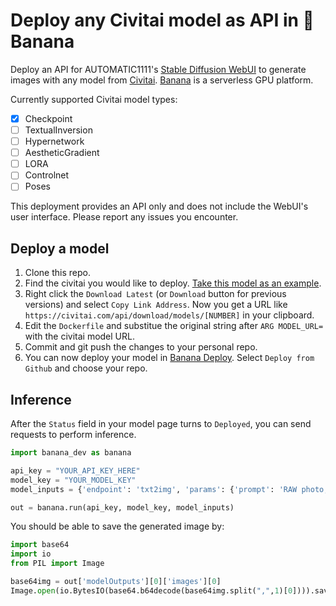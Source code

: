 
# Deploy any Civitai model as API in 🍌Banana

Deploy an API for AUTOMATIC1111's [Stable Diffusion WebUI](https://github.com/AUTOMATIC1111/stable-diffusion-webui) to generate images with any model from [Civitai](https://civitai.com/).
[Banana](https://www.banana.dev/) is a serverless GPU platform.

Currently supported Civitai model types:
- [x] Checkpoint
- [ ] TextualInversion
- [ ] Hypernetwork
- [ ] AestheticGradient
- [ ] LORA
- [ ] Controlnet
- [ ] Poses

This deployment provides an API only and does not include the WebUI's user interface. Please report any issues you encounter.


## Deploy a model
1. Clone this repo.
2. Find the civitai you would like to deploy. [Take this model as an example](https://civitai.com/models/4201/realistic-vision-v20).
3. Right click the `Download Latest` (or `Download` button for previous versions) and select `Copy Link Address`. Now you get a URL like `https://civitai.com/api/download/models/[NUMBER]` in your clipboard.
4. Edit the `Dockerfile` and substitue the original string after `ARG MODEL_URL=` with the civitai model URL.
5. Commit and git push the changes to your personal repo.
6. You can now deploy your model in [Banana Deploy](https://app.banana.dev/deploy). Select `Deploy from Github` and choose your repo.

## Inference

After the `Status` field in your model page turns to `Deployed`, you can send requests to perform inference.

```python
import banana_dev as banana

api_key = "YOUR_API_KEY_HERE"
model_key = "YOUR_MODEL_KEY"
model_inputs = {'endpoint': 'txt2img', 'params': {'prompt': 'RAW photo, a close up portrait photo of 26 y.o woman in wastelander clothes, long haircut, pale skin, slim body, background is city ruins, (high detailed skin:1.2), 8k uhd, dslr, soft lighting, high quality, film grain, Fujifilm XT3', 'negative_prompt': '(deformed iris, deformed pupils, semi-realistic, cgi, 3d, render, sketch, cartoon, drawing, anime:1.4), text, close up, cropped, out of frame, worst quality, low quality, jpeg artifacts, ugly, duplicate, morbid, mutilated, extra fingers, mutated hands, poorly drawn hands, poorly drawn face, mutation, deformed, blurry, dehydrated, bad anatomy, bad proportions, extra limbs, cloned face, disfigured, gross proportions, malformed limbs, missing arms, missing legs, extra arms, extra legs, fused fingers, too many fingers, long neck', 'steps': 25, 'sampler_name': 'Euler a', 'cfg_scale': 7.5, 'seed': 42, 'batch_size': 1, 'n_iter': 1, 'width': 768, 'height': 768, 'tiling': False}}

out = banana.run(api_key, model_key, model_inputs)
```

You should be able to save the generated image by:
```python
import base64
import io
from PIL import Image

base64img = out['modelOutputs'][0]['images'][0]
Image.open(io.BytesIO(base64.b64decode(base64img.split(",",1)[0]))).save('output1.png')
```
